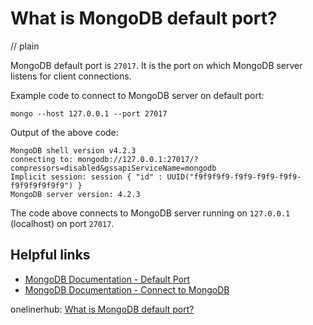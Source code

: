 # What is MongoDB default port?
// plain

MongoDB default port is `27017`. It is the port on which MongoDB server listens for client connections.

Example code to connect to MongoDB server on default port:
```
mongo --host 127.0.0.1 --port 27017
```

Output of the above code:
```
MongoDB shell version v4.2.3
connecting to: mongodb://127.0.0.1:27017/?compressors=disabled&gssapiServiceName=mongodb
Implicit session: session { "id" : UUID("f9f9f9f9-f9f9-f9f9-f9f9-f9f9f9f9f9f9") }
MongoDB server version: 4.2.3
```

The code above connects to MongoDB server running on `127.0.0.1` (localhost) on port `27017`.

## Helpful links

- [MongoDB Documentation - Default Port](https://docs.mongodb.com/manual/reference/default-mongodb-port/)
- [MongoDB Documentation - Connect to MongoDB](https://docs.mongodb.com/manual/tutorial/connect-to-mongodb/)

onelinerhub: [What is MongoDB default port?](https://onelinerhub.com/mongodb/what-is-mongodb-default-port)